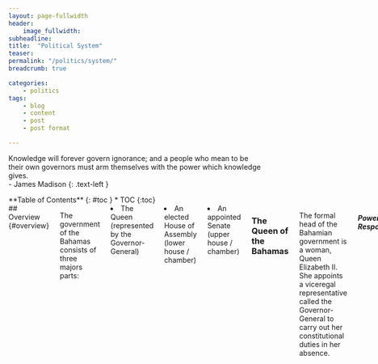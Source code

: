 ```yaml
---
layout: page-fullwidth
header:
    image_fullwidth:
subheadline:
title:  "Political System"
teaser: 
permalink: "/politics/system/"
breadcrumb: true

categories:
    - politics
tags:
    - blog
    - content
    - post
    - post format

---
```

>
Knowledge will forever govern ignorance; and a people who mean to be their own governors must arm themselves with the power which knowledge gives.
<br/>- James Madison
{: .text-left }

<div class="row">
<div class="medium-4 medium-push-8 columns" markdown="1">
<div class="panel radius" markdown="1">
**Table of Contents**
{: #toc }
*  TOC
{:toc}
</div>
</div><!-- /.medium-4.columns -->

<div class="medium-8 medium-pull-4 columns" markdown="1">
## Overview {#overview}

The government of the Bahamas consists of three majors parts:
<li> The Queen (represented by the Governor-General)</li>
<li> An elected House of Assembly (lower house / chamber)</li>
<li> An appointed Senate (upper house / chamber)</li>

### The Queen of the Bahamas

The formal head of the Bahamian government is a woman, Queen Elizabeth II. She appoints a viceregal representative called the Governor-General to carry out her constitutional duties in her absence. 

<h5>Powers and Responsibilities</h5>

In conjunction with the Prime Minister (the leader of the major ruling party), the Governor-General appoints government Ministers ( The role of the Governor-General is not well understood or documented outside of the constitution. 

Term Limits: The Governor-General typically ends their term within five years but have no term limits.

<small markdown="1">[Up to table of contents](#toc)</small>
{: .text-right }

### The House of Assembly

The House of Assembly (HoA) consists of 38 'Members of Parliament' (MPs) who are elected from individual constituencies (neighborhoods). Jump down to the voting section by clicking here to learn more about that process. These 38 MPs are the only elected government positions.

These results implicity decide two other positions:
<p>1. The Prime Minister - the controlling head of the Bahamian government
<br/>2. The Leader of the Opposition</p>

While affliation with a political party is not necessary to run for a MP position, the two named positions require it. 

The office of Prime Minister is held by the leader of the party which wins a majority of House of Assembly positions (also known as seats). Political parties hold leadership conventions where they elect their party leaders.

The Leader of the Opposition is appointed by the Governor General and is typically the leader of the party which wins the second highest seat count. (This is not always the case as we saw in 2016 when Loretta Butler-Turner was appointed as the Leader of the Opposition while Hubert Minnis was still the leader of the FNM).

<h5>Eligibility</h5>

The constitution stipulates two requirements for holding a membership position in the House of Assembly:
<p>1. being a citizen of the Bahamas who is 21 years or older
<br/>2. residing in the Bahamas for at least one year immediately before the date of nomination for election</p>

* You do not need to reside in the constituency in which you are interested in running.

<h5>Powers and Responsibilities</h5>

The HoA performs all major legislative functions.

Term Limits: 5 years

Some MPs are also selected as Ministers of one of 17 areas such as education, finance, and foreign affairs. See "Ministries" section below.

Head to the <a href="{{ site.url }}{{ site.baseurl }}/politics/know-your-politician">Know Your Politician</a> page to see the current Members of Parliament.

<small markdown="1">[Up to table of contents](#toc)</small>
{: .text-right }

### Senate

The Senate consists of 16 members called Senators. These Senators are not elected, rather, they are appointed by the Governor-General after consultation with the Prime Minister and the Leader of the Opposition. To decide on the Senator positions, the Governor-General consults:
<li> the Prime Minister alone to appoint 9 of these Senators;</li>
<li>the Leader of the Opposition alone to appoint 4;</li>
<li>both the Prime Minister and the Leader of the Oppositions to appoint the remaining 3.</li>

<br/>The Senate has a leadership position called the President of the Senate.

The Senate is meant to operate as a checks-and-balance much like the US system.

<h5>Eligibility</h5>

The constitution stipulates two requirements for being appointed as a Senator:
<br/>1. being a citizen of the Bahamas who is 30 years or older
<br/>2. residing in the Bahamas for at least one year immediately before the date of appointment

<h5>Powers and Responsibilities</h5> 

The Senate can pass bills and make bill amendments which must be approved by the House of Assembly. The Senate may reject a bill that has passed the HoA. However, if the House passes the bill in two successive sessions, after Senate refusal, the HoA may send the bill directly to the Governor-General without the Senate's consent.

Term Limits: 5 years

<small markdown="1">[Up to table of contents](#toc)</small>
{: .text-right }

## Ministries {#ministries}

There are currently 17 distinct areas of government interest that positioned as official ministries. These are to be led by the sitting Minister along with a Permanent Secretary with some exceptions (a Financial Secretary for the Ministry of Finance and Chief Medical Officer for the Ministry of Health, for example). The current government ministries are:

1. <a href="http://bit.ly/2h36BYv">Agriculture, Marine Resources and Local Government</a>
2. <a href="http://bit.ly/1Tsw8si">Education, Science and Technology</a> - <a href="http://www.ministryofeducationbahamas.com/">Dedicated website</a>
3. <a href="http://bit.ly/2heIaq6">Environment and Housing</a>
4. <a href="http://bit.ly/2h08Mfj">Finance</a>
5. <a href="http://bit.ly/2heDbtx">Financial Services</a>
6. <a href="http://bit.ly/2h36T1v">Foreign Affairs and Immigration</a>
7. <a href="http://bit.ly/2gPhAa3">Grand Bahama</a>
8. <a href="http://bit.ly/2heKtt3">Health</a>
9. <a href="http://bit.ly/2heL1TN">Labour and National Insurance</a>
10. <a href="http://bit.ly/2h47DpH">National Security</a>
11. <a href="http://bit.ly/2h41xpc">Office of the Attorney General & Ministry of Legal Affairs</a>
12. <a href="http://bit.ly/2heBlcf">Public Service</a>
13. <a href="http://bit.ly/2heG1uF">Social Services and Community Development</a>
14. <a href="http://bit.ly/2h49kU5">Tourism</a>
15. <a href="http://bit.ly/2ghT5lf">Transport and Aviation</a>
16. <a href="http://bit.ly/2h0ey0m">Works and Urban Development</a>
17. <a href="http://bit.ly/2gA95fU">Youth, Sports and Culture</a>

<small markdown="1">[Up to table of contents](#toc)</small>
{: .text-right }

## Departments {#departments}

There are numerous government departments including:

1.	Archives
2.	Bahamas National Geographic Information Systems (BNGIS) Centre
3.	Business License
4.	Cooperatives Development
5.	Court of Appeal
6.	Customs Department
7.	Fire Services
8.	Forestry Unit
9.	HIV-AIDS Center
10.	Housing
11.	Immigration
12.	Internal Audit
13.	Labor
14.	Marine Resources
15.	Meteorology
16.	National Anti-Drug Secretariat
17.	National Emergency Management Agency (NEMA)
18.	Parliamentary Registration Department
19.	Port Department
20.	Post Office Department
21.	Princess Margaret Hospital
22.	Public Health
23.	Public Prosecutions
24.	Registrar Generals Department
25.	Road Traffic
26.	Royal Bahamas Defense Force
27.	Royal Bahamas Police Force
28.	Royal Bahamas Police Force - Grand Bahama
29.	Sandilands Rehabilitation Centre
30.	Social Services
31.	Statistics
32.	Supreme Court
33.	Treasury Department
34.	VAT Bahamas

<small markdown="1">[Up to table of contents](#toc)</small>
{: .text-right }

## Corporations & Agencies {#agencies}

There are also numerous government corporations and statutory agencies including:

1.	19CCEM Conference Secretariat
2.	Auditor General
3.	Bahamas ACP Secretariat
4.	Bahamas Agricultural & Industrial Corporation (BAIC)
5.	Bahamas Bureau of Standards and Quality (BBSQ)
6.	Bahamas Development Bank
7.	Bahamas Electricity Corporation (BEC)
8.	Bahamas Environment Science and Technology Commission (BEST)
9.	Bahamas Investment Authority
10.	Bahamas Maritime Authority
11.	Bahamas Trade Commission
12.	Bahamasair Holding Ltd
13.	Bank of The Bahamas
14.	Broadcasting Corporation of The Bahamas
15.	Cellular Liberalization Task Force
16.	Central Bank of The Bahamas
17.	Compliance Commission
18.	Data Protection Commissioner
19.	Financial Intelligence Unit
20.	Foreign Account Tax Compliance Act (FATCA)
21.	Hotel Corporation of The Bahamas
22.	Maritime Matters
23.	Nassau Flight Services
24.	National Insurance Board
25.	Public Hospitals Authority
26.	Securities Commission of The Bahamas
27.	The Bahamas Telecommunications Company Ltd (BTC)
28.	University of The Bahamas
29.	Utilities Regulation & Competition Authority (URCA)
30.	Water & Sewerage Corporation

<small markdown="1">[Up to table of contents](#toc)</small>
{: .text-right }

## Voting {#voting}

The only elected positions in the Bahamian government are the 38 Members of Parliament.

The 38 MPs correspond to 38 individual constituencies and citizens may only vote in their residential constituency.

"...The current legal framework does not grant the electoral management body supervision of campaign finance, nor does it delegate this function to other public entities. In fact, political campaigns are fully funded from private sources. Campaign financing is currently unregulated and political parties are not required to report on the flows or administration of their campaign funds." <a href="http://www.vision2040bahamas.org/media/uploads/State_of_the_Nation_Summary_Report.pdf">State of the Nation Report, page 32</a> This has led to serious allegations of corruption in the past. Campaign financing can decide elections and reveal conflicts of interest.

<h5>Eligibility</h5>

To vote you must:
<p>1. be a citizen of the Bahamas who is 18 years or older
<br/>2. residing in the Bahamas for at least one year immediately before the date of appointment</p>

<small markdown="1">[Up to table of contents](#toc)</small>
{: .text-right }

## Constituencies {#constituencies}

There are currently 38 constituencies, 23 on Nassau and 15 on the family islands.

|Nassau                           | Nassau                          | Family Island                         |
| :-----------------------------: | :-----------------------------: |:-------------------------------------:|
| 1. Bain Town & Grants Town      | 13. Marathon                    | 1. Cat Island, Rum Cay & San Salvador |
| 2. Bamboo Town                  | 14. Montagu                     | 2. Central & South Abaco              |
| 3. Carmichael                   | 15. Mount Moriah                | 3. Central & South Eleuthera          |
| 4. Centerville                  | 16. Nassau Village              | 4. Central Grand Bahama               |
| 5. Elizabeth                    | 17. Pinewood                    | 5. East Grand Bahama                  |
| 6. Englerston                   | 18. Seabreeze                   | 6. Exumas and Ragged Island           |
| 7. Fort Charlotte               | 19. South Beach                 | 7. Long Island 						|
| 8. Fox Hill                     | 20. Southern Shores             | 8. Mangrove Cay & South Andros        |
| 9. Garden Hills                 | 21. St. Anne's                  | 9. Marco City 		                |
| 10. Golden Gates                | 22. Tall Pines                  | 10. M.I.C.A.L.* 					    |
| 11. Golden Isles                | 23. Yamacraw                    | 11. North Abaco                		|
| 12. Killarney                   | 			                    | 12. North Andros & Berry Islands	    |
|                                 |              					| 13. North Eleuthera           		|
|                                 |              					| 14. Pineridge			           		|
|                                 |              					| 15. West Grand Bahama & Bimini		|

* Mayaguana, Inagua (Great & Little), Crooked Island, Acklins, and Long Cay

<small markdown="1">[Up to table of contents](#toc)</small>
{: .text-right }

</div><!-- /.medium-8.columns -->
</div><!-- /.row -->
